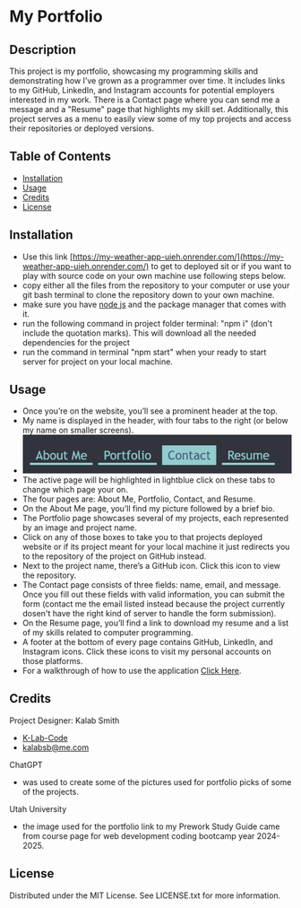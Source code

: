 # My Portfolio

## Description

This project is my portfolio, showcasing my programming skills and demonstrating how I’ve grown as a programmer over time. It includes links to my GitHub, LinkedIn, and Instagram accounts for potential employers interested in my work. There is a Contact page where you can send me a message and a "Resume" page that highlights my skill set. Additionally, this project serves as a menu to easily view some of my top projects and access their repositories or deployed versions.

## Table of Contents

- [Installation](#installation)
- [Usage](#usage)
- [Credits](#credits)
- [License](#license)

## Installation

- Use this link [https://my-weather-app-uieh.onrender.com/](https://my-weather-app-uieh.onrender.com/) to get to deployed sit or if you want to play with source code on your own machine use following steps below.
- copy either all the files from the repository to your computer or use your git bash terminal to clone the repository down to your own machine. 
- make sure you have [node js](https://nodejs.org/en) and the package manager that comes with it.
- run the following command in project folder terminal: "npm i" (don't include the quotation marks). This will download all the needed dependencies for the project
- run the command in terminal "npm start" when your ready to start server for project on your local machine.

## Usage

- Once you’re on the website, you’ll see a prominent header at the top.
- My name is displayed in the header, with four tabs to the right (or below my name on smaller screens).
- ![alt text](./src/images/screenshot.png)
- The active page will be highlighted in lightblue click on these tabs to change which page your on.
- The four pages are: About Me, Portfolio, Contact, and Resume.
- On the About Me page, you’ll find my picture followed by a brief bio.
- The Portfolio page showcases several of my projects, each represented by an image and project name.
- Click on any of those boxes to take you to that projects deployed website or if its project meant for your local machine it just redirects you to the repository of the project on GitHub instead.
- Next to the project name, there’s a GitHub icon. Click this icon to view the repository.
- The Contact page consists of three fields: name, email, and message. Once you fill out these fields with valid information, you can submit the form (contact me the email listed instead because the project currently dosen't have the right kind of server to handle the form submission).
- On the Resume page, you’ll find a link to download my resume and a list of my skills related to computer programming.
- A footer at the bottom of every page contains GitHub, LinkedIn, and Instagram icons. Click these icons to visit my personal accounts on those platforms.
- For a walkthrough of how to use the application [Click Here](https://drive.google.com/file/d/1KcmngBD_b9tmD80Io2LwZY8fUmbsh1d3/view).

## Credits

Project Designer: Kalab Smith
- [K-Lab-Code](https://github.com/K-Lab-Code)
- [kalabsb@me.com](mailto:kalabsb@me.com)

ChatGPT
- was used to create some of the pictures used for portfolio picks of some of the projects.

Utah University
- the image used for the portfolio link to my Prework Study Guide came from course page for web development coding bootcamp year 2024-2025.

## License

Distributed under the MIT License. See LICENSE.txt for more information.